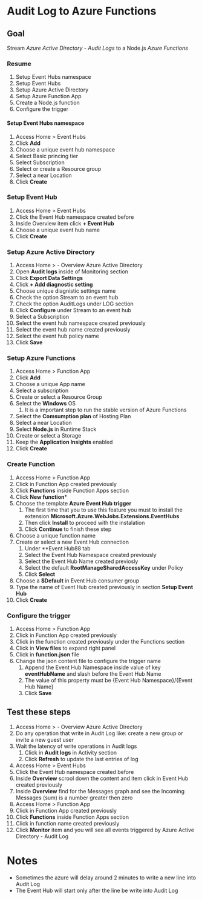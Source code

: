 # Audit Log to Azure Functions

## Goal

Stream _Azure Active Directory - Audit Logs_ to a Node.js _Azure Functions_

### Resume

1. Setup Event Hubs namespace
2. Setup Event Hubs
3. Setup Azure Active Directory
4. Setup Azure Function App
5. Create a Node.js function
6. Configure the trigger

#### Setup Event Hubs namespace

1. Access Home > Event Hubs
2. Click **Add**
3. Choose a unique event hub namespace
4. Select Basic princing tier
5. Select Subscription
6. Select or create a Resource group
7. Select a near Location
8. Click **Create**

### Setup Event Hub

1. Access Home > Event Hubs
2. Click the Event Hub namespace created before
3. Inside Overview item click **+ Event Hub**
4. Choose a unique event hub name
5. Click **Create**

### Setup Azure Active Directory

1. Access Home > <your-directory> - Overview Azure Active Directory
2. Open **Audit logs** inside of Monitoring section
3. Click **Export Data Settings**
4. Click **+ Add diagnostic setting**
5. Choose unique diagnistic settings name 
6. Check the option Stream to an event hub
7. Check the option AuditLogs under LOG section
8. Click **Configure** under Stream to an event hub
9. Select a Subscription
10. Select the event hub namespace created previously
11. Select the event hub name created previously
12. Select the event hub policy name
13. Click **Save**

### Setup Azure Functions

1. Access Home > Function App
2. Click **Add**
3. Choose a unique App name
4. Select a subscription
5. Create or select a Resource Group
6. Select the **Windows** OS 
   1. It is a important step to run the stable version of Azure Functions
7. Select the **Comsumption plan** of Hosting Plan
8. Select a near Location
9. Select **Node.js** in Runtime Stack
10. Create or select a Storage
11. Keep the **Application Insights** enabled
12. Click **Create**

### Create Function

1. Access Home > Function App
2. Click in Function App created previously
3. Click **Functions** inside Function Apps section
4. Click **New function***
5. Choose the template **Azure Event Hub trigger**
    1. The first time that you to use this feature you must to install the extension **Microsoft.Azure.WebJobs.Extensions.EventHubs** 
    2. Then click **Install** to proceed with the instalation 
    3. Click **Continue** to finish these step
6. Choose a unique function name
7. Create or select a new Event Hub connection
   1. Under **Event Hub88 tab
   2. Select the Event Hub Namespace created previously
   3. Select the Event Hub Name created previosly
   4. Select the default **RootManageSharedAccessKey** under Policy
   5. Click **Select**
8. Choose a **$Default** in Event Hub consumer group
9. Type the name of Event Hub created previously in section **Setup Event Hub**
10. Click **Create**

### Configure the trigger

1. Access Home > Function App
2. Click in Function App created previously
3. Click in the function created previously under the Functions section
4. Click in **View files** to expand right panel
5. Click in **function.json** file
6. Change the json content file to configure the trigger name
   1. Append the Event Hub Namespace inside value of key **eventHubName** and slash before the Event Hub Name
   2. The value of this property must be {Event Hub Namespace}/{Event Hub Name}
   3. Click **Save**

## Test these steps

1. Access Home > <your-directory> - Overview Azure Active Directory
2. Do any operation that write in Audit Log like: create a new group or invite a new guest user
3. Wait the latency of write operations in Audit logs
   1. Click in **Audit logs** in Activity section
   2. Click **Refresh** to update the last entries of log
4. Access Home > Event Hubs
5. Click the Event Hub namespace created before
6. Inside **Overview** scrool down the content and item click in Event Hub created previously
7. Inside **Overview** find for the Messages graph and see the Incoming Messages (sum) is a number greater then zero
8.  Access Home > Function App
9. Click in Function App created previously
10. Click **Functions** inside Function Apps section
11. Click in function name created previously
12. Click **Monitor** item and you will see all events triggered by Azure Active Directory - Audit Log

# Notes

* Sometimes the azure will delay around 2 minutes to write a new line into Audit Log
* The Event Hub will start only after the line be write into Audit Log

